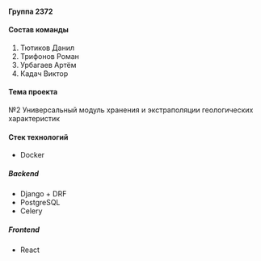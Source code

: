 #### Группа 2372
#### Состав команды
1. Тютиков Данил
2. Трифонов Роман
3. Урбагаев Артём
4. Кадач Виктор

#### Тема проекта
№2 Универсальный модуль хранения и экстраполяции геологических характеристик

#### Стек технологий
- Docker
##### Backend
- Django + DRF
- PostgreSQL
- Celery
##### Frontend
- React